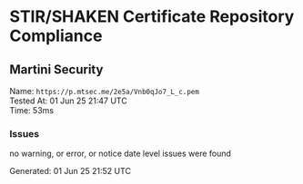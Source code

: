# STIR/SHAKEN Certificate Repository Compliance

## Martini Security

Name: `https://p.mtsec.me/2e5a/Vnb0qJo7_L_c.pem`\
Tested At: 01 Jun 25 21:47 UTC\
Time: 53ms

### Issues

no warning, or error, or notice date level issues were found

Generated: 01 Jun 25 21:52 UTC